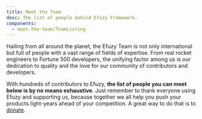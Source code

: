 ```yaml
---
title: Meet the Team
desc: The list of people behind Efuzy Framework.
components:
  - meet-the-team/TeamListing
---
```


Hailing from all around the planet, the Efuzy Team is not only international but full of people with a vast range of fields of expertise. From real rocket engineers to Fortune 500 developers, the unifying factor among us is our dedication to quality and the love for our community of contributors and developers.

With hundreds of contributors to Efuzy, **the list of people you can meet below is by no means exhaustive**. Just remember to thank everyone using Efuzy and supporting us, because together we all help you push your products light-years ahead of your competition. A great way to do that is to [donate](https://donate.efuzy.dev).

<team-listing class="q-mt-xl" />
